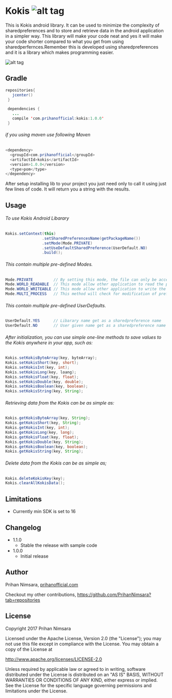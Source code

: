 # Kokis                  ![alt tag](https://api.bintray.com/packages/prihannimsara/KokisRepository/kokis/images/download.svg)



This is Kokis android library. It can be used to minimize the complexity of sharedpreferences and to store and retrieve data in the android application in a simpler way. This library will make your code neat and yes it will make your code shorter compared to what you get from using sharedperfernces.Remember this is developed using sharedpreferences and it is a library which makes programming easier.



![alt tag](https://user-images.githubusercontent.com/29063580/27034382-23bcc2ca-4f9b-11e7-8189-f8ddada96a20.jpg)

## Gradle

```java
repositories{
   jcenter()
 }
```

```java
 dependencies {
   ...
   compile 'com.prihanofficial:kokis:1.0.0'
 }
```

###### if you using maven use following Maven

```java
<dependency>
  <groupId>com.prihanofficial</groupId>
  <artifactId>kokis</artifactId>
  <version>1.0.0</version>
  <type>pom</type>
</dependency>
```

After setup installing lib to your project you just need only to call it using just few lines of code. It will return you a string with the results.

## Usage

###### To use Kokis Android Libarary

```java
Kokis.setContext(this)
                .setSharedPreferencesName(getPackageName())
                .setMode(Mode.PRIVATE)
                .setUseDefaultSharedPreference(UserDefault.NO)
                .build();
```

###### This contain multiple pre-defined Modes.

```java
Mode.PRIVATE         // By setting this mode, the file can only be accessed using calling application
Mode.WORLD_READABLE  // This mode allow other application to read the preferences
Mode.WORLD_WRITEABLE // This mode allow other application to write the preferences
Mode.MULTI_PROCESS   // This method will check for modification of preferences even if the sharedpreference instance has already been loaded
```

###### This contain multiple pre-defined UserDefaults.

```java
UserDefault.YES      // Libarary name get as a sharedpreference name 
UserDefault.NO       // User given name get as a sharedpreference name
```

###### After initialization, you can use simple one-line methods to save values to the Kokis anywhere in your app, such as:

```java
Kokis.setKokisByteArray(key, byteArray);
Kokis.setKokisShort(key, short);
Kokis.setKokisInt(key, int);
Kokis.setKokisLong(key, loang);
Kokis.setKokisFloat(key, float);
Kokis.setKokisDouble(key, double);
Kokis.setKokisBoolean(key, boolean);
Kokis.setKokisString(key, String);
```

###### Retrieving data from the Kokis can be as simple as:

```java
Kokis.getKokisByteArray(key, String);
Kokis.getKokisShort(key, String);
Kokis.getKokisInt(key, int);
Kokis.getKokisLong(key, long);
Kokis.getKokisFloat(key, float);
Kokis.getKokisDouble(key, String);
Kokis.getKokisBoolean(key, boolean);
Kokis.getKokisString(key, String);
 ```

###### Delete data from the Kokis can be as simple as;

```java
Kokis.deleteKokisKey(key);
Kokis.clearAllKokisData();
```

## Limitations

- Currently min SDK is set to 16

## Changelog

- 1.1.0
    - Stable the release with sample code
- 1.0.0
    - Initial release

## Author

Prihan Nimsara, [prihanofficial.com](http://prihanofficial.com)

Checkout my other contributions, https://github.com/PrihanNimsara?tab=repositories

## License

Copyright 2017 Prihan Nimsara

Licensed under the Apache License, Version 2.0 (the "License"); you may not use this file except in compliance with the License. You may obtain a copy of the License at

http://www.apache.org/licenses/LICENSE-2.0

Unless required by applicable law or agreed to in writing, software distributed under the License is distributed on an "AS IS" BASIS, WITHOUT WARRANTIES OR CONDITIONS OF ANY KIND, either express or implied. See the License for the specific language governing permissions and limitations under the License.
